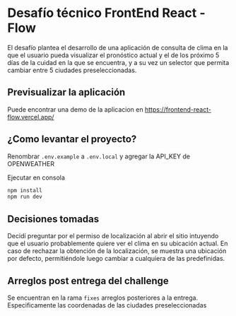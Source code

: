 # Desafío técnico FrontEnd React - Flow

El desafío plantea el desarrollo de una aplicación de consulta de clima en la que el usuario pueda visualizar el pronóstico actual y el de los próximo 5 días de la cuidad en la que se encuentra, y a su vez un selector que permita cambiar entre 5 ciudades preseleccionadas.

## Previsualizar la aplicación
Puede encontrar una demo de la aplicacion en https://frontend-react-flow.vercel.app/

## ¿Como levantar el proyecto?

Renombrar `.env.example` a `.env.local` y agregar la API_KEY de OPENWEATHER

Ejecutar en consola
```bash
npm install
npm run dev
```

## Decisiones tomadas

Decidí preguntar por el permiso de localización al abrir el sitio intuyendo que el usuario probablemente quiere ver el clima en su ubicación actual. En caso de rechazar la obtención de la localización, se muestra una ubicación por defecto, permitiéndole luego cambiar a cualquiera de las predefinidas.

## Arreglos post entrega del challenge

Se encuentran en la rama `fixes` arreglos posteriores a la entrega. Especificamente las coordenadas de las ciudades preseleccionadas

